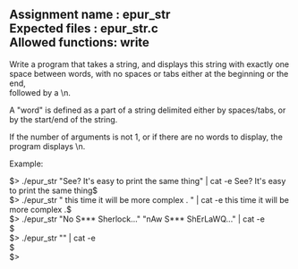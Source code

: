 Assignment name  : epur_str   
Expected files   : epur_str.c   
Allowed functions: write   
--------------------------------------------------------------------------------

Write a program that takes a string, and displays this string with exactly one   
space between words, with no spaces or tabs either at the beginning or the end,   
followed by a \n.   

A "word" is defined as a part of a string delimited either by spaces/tabs, or   
by the start/end of the string.   

If the number of arguments is not 1, or if there are no words to display, the   
program displays \n.   

Example:   

$> ./epur_str "See? It's easy to print the same thing" | cat -e   
See? It's easy to print the same thing$   
$> ./epur_str " this        time it      will     be    more complex  . " | cat -e   
this time it will be more complex .$   
$> ./epur_str "No S*** Sherlock..." "nAw S*** ShErLaWQ..." | cat -e   
$   
$> ./epur_str "" | cat -e   
$   
$>   
